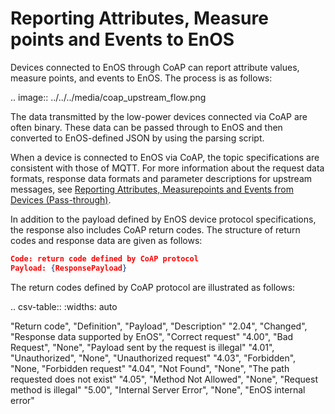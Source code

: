 # Reporting Attributes, Measure points and Events to EnOS

Devices connected to EnOS through CoAP can report attribute values, measure points, and events to EnOS. The process is as follows:

.. image:: ../../../media/coap_upstream_flow.png

The data transmitted by the low-power devices connected via CoAP are often binary. These data can be passed through to EnOS and then converted to EnOS-defined JSON by using the parsing script.

When a device is connected to EnOS via CoAP, the topic specifications are consistent with those of MQTT. For more information about the request data formats, response data formats and parameter descriptions for upstream messages, see [Reporting Attributes, Measurepoints and Events from Devices (Pass-through)](../../mqtt/upstream/device_else/report_event_pass).

In addition to the payload defined by EnOS device protocol specifications, the response also includes CoAP return codes. The structure of return codes and response data are given as follows:

```json
Code: return code defined by CoAP protocol
Payload: {ResponsePayload}
``` 

The return codes defined by CoAP protocol are illustrated as follows:


.. csv-table::
   :widths: auto

   "Return code", "Definition", "Payload", "Description"
   "2.04", "Changed", "Response data supported by EnOS", "Correct request"
   "4.00", "Bad Request", "None", "Payload sent by the request is illegal"
   "4.01", "Unauthorized", "None", "Unauthorized request"
   "4.03", "Forbidden", "None, "Forbidden request"
   "4.04", "Not Found", "None", "The path requested does not exist"
   "4.05", "Method Not Allowed", "None", "Request method is illegal"
   "5.00", "Internal Server Error", "None", "EnOS internal error"

<!--end-->
